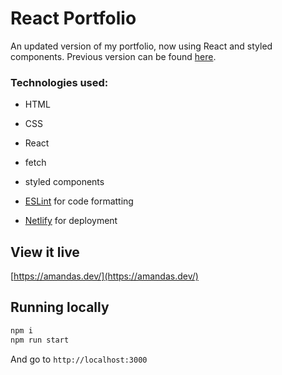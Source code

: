 # React Portfolio

An updated version of my portfolio, now using React and styled components. Previous version can be found [here](https://github.com/a-well/project-portfolio).


### Technologies used:

- HTML
- CSS
- React
- fetch
- styled components

- [ESLint](https://eslint.org/) for code formatting
- [Netlify](https://www.netlify.com/) for deployment

## View it live

[https://amandas.dev/](https://amandas.dev/)

## Running locally

```sh
npm i
npm run start
```

And go to `http://localhost:3000`


